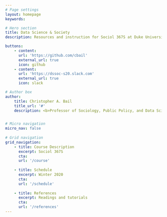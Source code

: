 ```yaml
---
# Page settings
layout: homepage
keywords:

# Hero section
title: Data Science & Society
description: Resources and instruction for Sociol 367S at Duke University

buttons:
    - content:
      url: 'https://github.com/cbail'
      external_url: true
      icon: github
    - content:
      url: 'https://dssoc-s20.slack.com'
      external_url: true
      icon: slack

# Author box
author: 
    title: Christopher A. Bail
    title_url: '#'
    description: <b>Professor of Sociology, Public Policy, and Data Science</b> <br/>Duke University <br/> https://www.chrisbail.net/ <br/> Office Hours, Tue 12-1\:15p <br/> 254 Soc. Psych Building


# Micro navigation
micro_nav: false
    
# Grid navigation
grid_navigation:
    - title: Course Description
      excerpt: Sociol 367S
      cta:
      url: '/course'
      
    - title: Schedule
      excerpt: Winter 2020
      cta: 
      url: '/schedule'
      
    - title: References
      excerpt: Readings and tutorials
      cta: 
      url: '/references'
---
```

